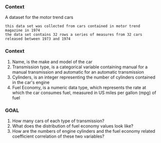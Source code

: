 ### Context

A dataset for the motor trend cars

    this data set was collected from cars contained in motor trend magazine in 1974    
    the data set contains 32 rows a series of measures from 32 cars released between 1973 and 1974

### Context

1. Name, is the make and model of the car
2. Transmission type, is a categorical variable containing manual for a manual transmission and automatic for an automatic transmission
3. Cylinders, is an integer representing the number of cylinders contained in the car's engine
4. Fuel Economy, is a numeric data type, which represents the rate at which the car consumes fuel, measured in US miles per gallon (mpg) of fuel

### GOAL
1. How many cars of each type of transmission?
2. What does the distribution of fuel economy values look like?
3. How are the numbers of engine cylinders and the fuel economy related coefficient correlation of these two variables?
